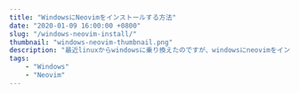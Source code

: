 ```yaml
---
title: "WindowsにNeovimをインストールする方法"
date: "2020-01-09 16:00:00 +0800"
slug: "/windows-neovim-install/"
thumbnail: "windows-neovim-thumbnail.png"
description: "最近linuxからwindowsに乗り換えたのですが、windowsにneovimをインストールする際に少し躓いたのでまとめました。"
tags:
    - "Windows"
    - "Neovim"
---
```



